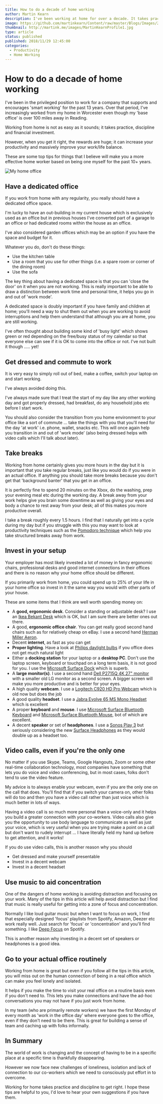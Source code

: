 ```yaml
---
title: How to do a decade of home working
author: Martin Kearn
description: I've been working at home for over a decade. It takes practice, discipline and investment. These are some tips and recommendations I can offer from what works and does not work for me
image: https://github.com/martinkearn/Content/raw/master/Blogs/Images/20181128_110300186_iOS.jpg
thumbnail: http://martink.me/images/MartinKearnProfile1.jpg
type: article
status: published
published: 2018/11/29 12:45:00
categories: 
  - Productivity
  - Home Working
---
```


# How to do a decade of home working

I've been in the privileged position to work for a company that supports and encourages 'smart working' for the past 13 years. Over that period, I've increasingly worked from my home in Worcester even though my 'base office' is over 100 miles away in Reading.

Working from home is not as easy as it sounds; it takes practice, discipline and financial investment. 

However, when you get it right, the rewards are huge; it can increase your productivity and massively improve your work/life balance.

These are some top tips for things that I believe will make you a more effective home worker based on being one myself for the past 10+ years.

![My home office](https://github.com/martinkearn/Content/raw/master/Blogs/Images/20181128_110300186_iOS.jpg)

## Have a dedicated office

If you work from home with any regularity, you really should have a dedicated office space.

I'm lucky to have an out-building in my current house which is exclusively used as an office but in previous houses I've converted part of a garage to an office or had dedicated rooms within the house as an office.

I've also considered garden offices which may be an option if you have the space and budget for it.

Whatever you do, don't do these things:

* Use the kitchen table
* Use a room that you use for other things (i.e. a spare room or corner of the dining room)
* Use the sofa

The key thing about having a dedicated space is that you can 'close the door' on it when you are not working. This is really important to be able to draw a distinction between work time and personal time, it helps you go in and out of 'work mode'.

A dedicated space is doubly important if you have family and children at home; you'll need a way to shut them out when you are working to avoid interruptions and help them understand that although you are at home, you are still working.

I've often thought about building some kind of 'busy light' which shows green or red depending on the free/busy status of my calendar so that everyone else can see if it is OK to come into the office or not. I've not built it though ..... yet!

## Get dressed and commute to work

It is very easy to simply roll out of bed, make a coffee, switch your laptop on and start working. 

I've always avoided doing this.

I've always made sure that I treat the start of my day like any other working day and got properly dressed, had breakfast, do any household jobs etc before I start work.

You should also consider the transition from you home environment to your office like a sort of commute ... take the things with you that you'll need for the day 'at work' i.e. phone, wallet, snacks etc.  This will once again help you transition in and out of 'work mode' (also being dressed helps with video calls which I'll talk about later).

## Take breaks

Working from home certainly gives you more hours in the day but it is important that you take regular breaks, just like you would do if you were in an actual office. If anything you should take more breaks because you don't get that 'background banter' that you get in an office.

It is perfectly fine to spend 20 minutes on the Xbox, do the washing, prep your evening meal etc during the working day. A break away from your work helps give you brain some downtime as well as giving your eyes and body a chance to rest away from your desk; all of this makes you more productive overall.

I take a break roughly every 1.5 hours. I find that I naturally get into a cycle during my day but if you struggle with this you may want to look at productivity techniques such as the [Pomodoro technique](https://en.wikipedia.org/wiki/Pomodoro_Technique) which help you take structured breaks away from work.

## Invest in your setup

Your employer has most likely invested a lot of money in fancy ergonomic chairs, professional desks and good internet connections in their offices and there is no reason why your home office should be different.

If you primarily work from home, you could spend up to 25% of your life in your home office so invest in it the same way you would with other parts of your house.

These are some items that I think are well worth spending money on:

* A **good, ergonomic desk**. Consider a standing or adjustable desk? I use an [Ikea Bekant Desk](https://www.ikea.com/gb/en/products/desks/office-desks/bekant-corner-desk-left-white-spr-49006406/) which is OK, but I am sure there are better ones out there.
* A good, **ergonomic office chair**. You can get really good second hand chairs such as for relatively cheap on eBay. I use a second hand [Herman Miller Aeron](https://www.ebay.co.uk/sch/i.html?_from=R40&_trksid=p2380057.m570.l1311.R4.TR12.TRC2.A0.H0.Xherman+miller.TRS0&_nkw=herman+miller+aeron&_sacat=0).
* Decent **internet**, as fast as you can get
* **Proper lighting**. Have a look at [Philips daylight bulbs](https://www.philips.co.uk/c-m-li/long-lasting-led-lights/led-daylight-bulbs) if you office does not get much natural light
* Either a **docking station** for your laptop or a **desktop PC**. Don't use the laptop screen, keyboard or touchpad on a long term basis, it is not good for you. I use the [Microsoft Surface Dock](https://www.amazon.co.uk/Microsoft-PD9-00004-Surface-Dock/dp/B00FEECTZG/ref=sr_1_2?s=computers&ie=UTF8&qid=1543405651&sr=1-2&keywords=surface+dock) which is superb.
* A **large monitor(s)**. I use a second hand [Dell P2715Q 4K 27" monitor](https://www.amazon.co.uk/Dell-U2715H-inch-Monitor-Black/dp/B00PRCRWRU/ref=sr_1_3?ie=UTF8&qid=1543405538&sr=8-3&keywords=Dell+P2715Q) with a smaller old LG monitor as a second screen. A bigger screen will make you more productive and is better for your eyes.
* A high quality **webcam**. I use a [Logitech C920 HD Pro Webcam](https://www.amazon.co.uk/gp/product/B006A2Q81M/ref=oh_aui_search_detailpage?ie=UTF8&psc=1) which is old now but does the job
* A good quality **headset**. I use a [Jabra Evolve 65 MS Mono Headset](https://www.amazon.co.uk/gp/product/B00ODRSNIM/ref=oh_aui_detailpage_o02_s00?ie=UTF8&psc=1) which is excellent
* A proper **keyboard** and **mouse**. I use [Microsoft Surface Bluetooth Keyboard](https://www.amazon.co.uk/gp/product/B06WLLTDYF/ref=oh_aui_search_detailpage?ie=UTF8&psc=1) and [Microsoft Surface Bluetooth Mouse](https://www.amazon.co.uk/gp/product/B01N5OPEB7/ref=oh_aui_search_detailpage?ie=UTF8&psc=1), bot of which are excellent.
* A decent **speaker** or set of **headphones**. I use a [Sonos Play 3](https://www.amazon.co.uk/SONOS-PLAY-Smart-Wireless-Speaker/dp/B005CI5H3U/ref=sr_1_cc_2?s=aps&ie=UTF8&qid=1543405839&sr=1-2-catcorr&keywords=sonos+play+3) but seriously considering the new [Surface Headphones](https://www.microsoft.com/en-gb/p/surface-headphones/8nrm8dz2zw43?icid=Cat-SurfaceAccessories-Hero-SurfaceHeadphones&activetab=pivot%3aoverviewtab) as they would double up as a headset too.

## Video calls, even if you're the only one

No matter if you use Skype, Teams, Google Hangouts, Zoom or some other real-time collaboration technology, most companies have something that lets you do voice and video conferencing, but in most cases, folks don't tend to use the video feature.

My advice is to always enable your webcam, even if you are the only one on the call that does. You'll find that if you switch your camera on, other folks will do too and then you have a video call rather than just voice which is much better in lots of ways.

Having a video call is so much more personal than a voice-only and it helps you build a greater connection with your co-workers. Video calls also give you the opportunity to use body language to communicate as well as just your voice, which is very useful when you are trying make a point on a call but don't want to rudely interrupt ... I have literally held my hand up before to get attention, and it works!

If you do use video calls, this is another reason why you should

* Get dressed and make yourself presentable
* Invest in a decent webcam
* Invest in a decent headset

## Use music to aid concentration

One of the dangers of home working is avoiding distraction and focusing on your work. Many of the tips in this article will help avoid distraction but I find that music is really useful for getting into a zone of focus and concentration.

Normally I like loud guitar music but when I want to focus on work, I find that especially designed 'focus' playlists from Spotify, Amazon, Deezer etc work really well. Just search for 'focus' or 'concentration' and you'll find something. I like [Deep Focus](https://open.spotify.com/user/spotify/playlist/37i9dQZF1DWX9ZIH7jslKG?si=6_jTkzyaTVaVo3vrY_yvHw) on Spotify.

This is another reason why investing in a decent set of speakers or headphones is a good idea.

## Go to your actual office routinely

Working from home is great but even if you follow all the tips in this article, you will miss out on the human connection of being in a real office which can make you feel lonely and isolated. 

It helps if you make the time to visit your real office on a routine basis even if you don't need to. This lets you make connections and have the ad-hoc conversations you may not have if you just work from home.

In my team (who are primarily remote workers) we have the first Monday of every month as 'work in the office day' where everyone goes to the office, even if they don't need to be there. This is great for building a sense of team and caching up with folks informally.

## In Summary

The world of work is changing and the concept of having to be in a specific place at a specific time is thankfully disappearing. 

However we now face new challenges of loneliness, isolation and lack of connection to our co-workers which we need to consciously put effort in to overcome.

Working for home takes practice and discipline to get right. I hope these tips are helpful to you, I'd love to hear your own suggestions if you have them.




